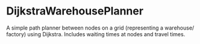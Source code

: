 # DijkstraWarehousePlanner
A simple path planner between nodes on a grid (representing a warehouse/ factory) using Dijkstra. Includes waiting times at nodes and travel times.
